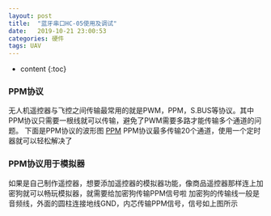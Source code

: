 ```yaml
---
layout: post
title:  "蓝牙串口HC-05使用及调试"
date:   2019-10-21 23:00:53
categories: 硬件
tags: UAV
---
```


* content
{:toc}

### PPM协议
无人机遥控器与飞控之间传输最常用的就是PWM，PPM，S.BUS等协议。其中PPM协议只需要一根线就可以传输，避免了PWM需要多路才能传输多个通道的问题。
下面是PPM协议的波形图
[PPM]({{site.baseurl}}/images/ppmprotocol/ppm.png)
PPM协议最多传输20个通道，使用一个定时器就可以轻松解决了

### PPM协议用于模拟器
如果是自己制作遥控器，想要添加遥控器的模拟器功能，像商品遥控器那样连上加密狗就可以畅玩模拟器，就需要给加密狗传输PPM信号啦
加密狗的传输线一般是音频线，外面的圆柱连接地线GND，内芯传输PPM信号，信号如上图所示
